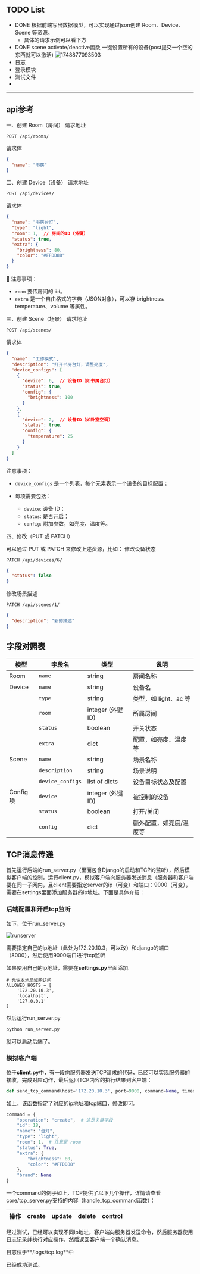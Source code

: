 ## TODO List
- DONE  根据前端写出数据模型，可以实现通过json创建 Room、Device、Scene 等资源。
  - 具体的请求示例可以看下方
- DONE scene activate/deactive函数 一键设置所有的设备(post提交一个空的东西就可以激活)
![1748877093503](image/readme/1748877093503.png)
- 日志
- 登录模块
- 测试文件
- 
---
## api参考
一、创建 Room（房间）
请求地址
```
POST /api/rooms/
```
请求体

```json
{
  "name": "书房"
}
```
 二、创建 Device（设备）
请求地址

```
POST /api/devices/
```
请求体

```json
{
  "name": "书房台灯",
  "type": "light",
  "room": 1,  // 房间的ID（外键）
  "status": true,
  "extra": {
    "brightness": 80,
    "color": "#FFDD88"
  }
}
```
🔸 注意事项：
* `room` 要传房间的 `id`。
* `extra` 是一个自由格式的字典（JSON对象），可以存 brightness、temperature、volume 等属性。

三、创建 Scene（场景）
请求地址
```
POST /api/scenes/
```
请求体

```json
{
  "name": "工作模式",
  "description": "打开书房台灯，调整亮度",
  "device_configs": [
    {
      "device": 6,  // 设备ID（如书房台灯）
      "status": true,
      "config": {
        "brightness": 100
      }
    },
    {
      "device": 2,  // 设备ID（如卧室空调）
      "status": true,
      "config": {
        "temperature": 25
      }
    }
  ]
}
```
注意事项：
* `device_configs` 是一个列表，每个元素表示一个设备的目标配置；
* 每项需要包括：

  * `device`: 设备 ID；
  * `status`: 是否开启；
  * `config`: 附加参数，如亮度、温度等。

四、修改（PUT 或 PATCH）

可以通过 PUT 或 PATCH 来修改上述资源，比如：
修改设备状态
```
PATCH /api/devices/6/
```

```json
{
  "status": false
}
```
修改场景描述

```
PATCH /api/scenes/1/
```
```json
{
  "description": "新的描述"
}
```


## 字段对照表

| 模型      | 字段名              | 类型             | 说明              |
| ------- | ---------------- | -------------- | --------------- |
| Room    | `name`           | string         | 房间名称            |
| Device  | `name`           | string         | 设备名             |
|         | `type`           | string         | 类型，如 light、ac 等 |
|         | `room`           | integer (外键ID) | 所属房间            |
|         | `status`         | boolean        | 开关状态            |
|         | `extra`          | dict           | 配置，如亮度、温度等      |
| Scene   | `name`           | string         | 场景名称            |
|         | `description`    | string         | 场景说明            |
|         | `device_configs` | list of dicts  | 设备目标状态及配置       |
| Config项 | `device`         | integer (外键ID) | 被控制的设备          |
|         | `status`         | boolean        | 打开/关闭           |
|         | `config`         | dict           | 额外配置，如亮度/温度等    |



## TCP消息传递

首先运行后端的run_server.py（里面包含Django的启动和TCP的监听），然后模拟客户端的控制，运行client.py，模拟客户端向服务器发送消息（服务器和客户端要在同一子网内，且client需要指定server的ip（可变）和端口：9000（可变），需要在settings里面添加服务器的ip地址。下面是具体介绍：

### 后端配置和开启tcp监听

如下，位于run_server.py

![runserver](image/readme/runserver.png)

需要指定自己的ip地址（此处为172.20.10.3，可以改）和django的端口（8000），然后使用9000端口进行tcp监听

如果使用自己的ip地址，需要在**settings.py**里面添加.

```
# 允许本地局域网访问
ALLOWED_HOSTS = [
    '172.20.10.3',
    'localhost',
    '127.0.0.1'
]
```

然后运行run_server.py

```bash
python run_server.py
```

就可以启动后端了。



### 模拟客户端

位于**client.py**中，有一段向服务器发送TCP请求的代码，已经可以实现服务器的接收，完成对应动作，最后返回TCP内容的执行结果到客户端：

```python
def send_tcp_command(host='172.20.10.3', port=9000, command=None, timeout=5):
```

如上，该函数指定了对应的ip地址和tcp端口，修改即可。

```python
command = {
    "operation": "create",  # 这是关键字段
    "id": 18,
    "name": "台灯",
    "type": "light",
    "room": 1,  # 注意是 room
    "status": True,
    "extra": {
        "brightness": 80,
        "color": "#FFDD88"
    },
    "brand": None
}
```

一个command的例子如上，TCP提供了以下几个操作，详情请查看core/tcp_server.py支持的内容（handle_tcp_command函数）：

| 操作 | create | update | delete | control |
| ---- | ------ | ------ | ------ | ------- |

经过测试，已经可以实现不同ip地址，客户端向服务器发送命令，然后服务器使用日志记录并执行对应操作，然后返回客户端一个确认消息。

日志位于**/logs/tcp.log**中

已经成功测试。





